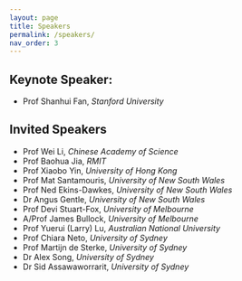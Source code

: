```yaml
---
layout: page
title: Speakers
permalink: /speakers/
nav_order: 3
---
```

## Keynote Speaker:
- Prof Shanhui Fan, *Stanford University*

## Invited Speakers
- Prof Wei Li, *Chinese Academy of Science*
- Prof Baohua Jia, *RMIT*
- Prof Xiaobo Yin, *University of Hong Kong*
- Prof Mat Santamouris, *University of New South Wales*
- Prof Ned Ekins-Dawkes, *University of New South Wales*
- Dr Angus Gentle, *University of New South Wales*
- Prof Devi Stuart-Fox, *University of Melbourne*
- A/Prof James Bullock, *University of Melbourne*
- Prof Yuerui (Larry) Lu, *Australian National University*
- Prof Chiara Neto, *University of Sydney*
- Prof Martijn de Sterke, *University of Sydney*
- Dr Alex Song, *University of Sydney*
- Dr Sid Assawaworrarit, *University of Sydney*